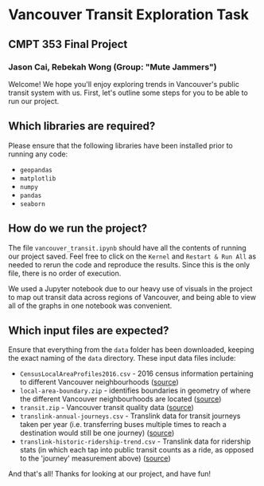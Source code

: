 # Vancouver Transit Exploration Task
## CMPT 353 Final Project
### Jason Cai, Rebekah Wong (Group: "Mute Jammers")

Welcome! We hope you'll enjoy exploring trends in Vancouver's public transit system with us. First, let's outline some steps for you to be able to run our project.

## Which libraries are required?
Please ensure that the following libraries have been installed prior to running any code:
* `geopandas`
* `matplotlib`
* `numpy`
* `pandas`
* `seaborn`

## How do we run the project?
The file `vancouver_transit.ipynb` should have all the contents of running our project saved. Feel free to click on the `Kernel` and `Restart & Run All` as needed to rerun the code and reproduce the results. Since this is the only file, there is no order of execution.

We used a Jupyter notebook due to our heavy use of visuals in the project to map out transit data across regions of Vancouver, and being able to view all of the graphs in one notebook was convenient.

## Which input files are expected?
Ensure that everything from the `data` folder has been downloaded, keeping the exact naming of the `data` directory. These input data files include:
* `CensusLocalAreaProfiles2016.csv` - 2016 census information pertaining to different Vancouver neighbourhoods ([source](https://opendata.vancouver.ca/explore/dataset/census-local-area-profiles-2016/information/))
* `local-area-boundary.zip` - identifies boundaries in geometry of where the different Vancouver neighbourhoods are located ([source](https://opendata.vancouver.ca/explore/dataset/local-area-boundary/information/))
* `transit.zip` - Vancouver transit quality data ([source](https://doi.org/10.25314/5e94d820-678e-4d3a-9a97-51fb730d5cf5))
* `translink-annual-journeys.csv` - Translink data for transit journeys taken per year (i.e. transferring buses multiple times to reach a destination would still be one journey) ([source](https://www.translink.ca/plans-and-projects/data-and-information/accountability-centre/ridership))
* `translink-historic-ridership-trend.csv` - Translink data for ridership stats (in which each tap into public transit counts as a ride, as opposed to the 'journey' measurement above) ([source](https://www.translink.ca/plans-and-projects/data-and-information/accountability-centre/ridership))

And that's all! Thanks for looking at our project, and have fun!

